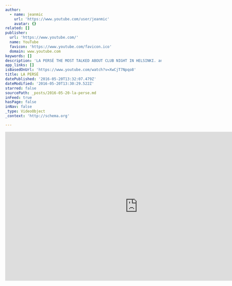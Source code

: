 ```yaml
---
author:
  - name: jeanmic
    url: 'https://www.youtube.com/user/jeanmic'
    avatar: {}
related: []
publisher:
  url: 'https://www.youtube.com/'
  name: YouTube
  favicon: 'https://www.youtube.com/favicon.ico'
  domain: www.youtube.com
keywords: []
description: 'LA PERSÉ THE MOST TALKED ABOUT CLUB NIGHT IN HELSINKI. an Unpretentious underground experience about music, art and self-expression. From students to porn stars, a wide cross section of ages, colors & sexes attend each month. Everyone is welcome, dressing up is essential. Anyting from evenig wear to an electric fence.'
app_links: []
isBasedOnUrl: 'https://www.youtube.com/watch?v=XwCjT7Npqo8'
title: LA PERSÉ
datePublished: '2016-05-20T13:32:07.479Z'
dateModified: '2016-05-20T13:30:29.522Z'
starred: false
sourcePath: _posts/2016-05-20-la-perse.md
inFeed: true
hasPage: false
inNav: false
_type: VideoObject
_context: 'http://schema.org'

---
```

<iframe src="https://cdn.embedly.com/widgets/media.html?src=https%3A%2F%2Fwww.youtube.com%2Fembed%2FXwCjT7Npqo8%3Ffeature%3Doembed&amp;url=http%3A%2F%2Fwww.youtube.com%2Fwatch%3Fv%3DXwCjT7Npqo8&amp;image=https%3A%2F%2Fi.ytimg.com%2Fvi%2FXwCjT7Npqo8%2Fhqdefault.jpg&amp;key=b7d04c9b404c499eba89ee7072e1c4f7&amp;type=text%2Fhtml&amp;schema=youtube" width="854" height="480" scrolling="no" frameborder="0" allowfullscreen="" style=""></iframe>